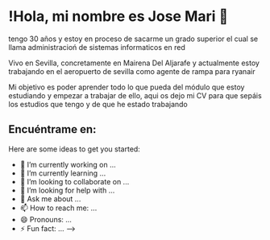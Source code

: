 # !Hola, mi nombre es Jose Mari 👋
tengo 30 años y estoy en proceso de sacarme un grado superior el cual se llama administracioń de sistemas informaticos en red

Vivo en Sevilla, concretamente en Mairena Del Aljarafe y actualmente estoy trabajando en el aeropuerto de sevilla como agente de rampa para ryanair

Mi objetivo es poder aprender todo lo que pueda del módulo que estoy estudiando y empezar a trabajar de ello, aqui os dejo mi CV para que sepáis los estudios que tengo y de que he estado trabajando


## Encuéntrame en:

Here are some ideas to get you started:

- 🔭 I’m currently working on ...
- 🌱 I’m currently learning ...
- 👯 I’m looking to collaborate on ...
- 🤔 I’m looking for help with ...
- 💬 Ask me about ...
- 📫 How to reach me: ...
- 😄 Pronouns: ...
- ⚡ Fun fact: ...
-->

